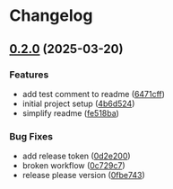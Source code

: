 # Changelog

## [0.2.0](https://github.com/alexp3y/api-ci/compare/v0.1.0...v0.2.0) (2025-03-20)


### Features

* add test comment to readme ([6471cff](https://github.com/alexp3y/api-ci/commit/6471cff11aec537583124b29f8f6870858bcd74d))
* initial project setup ([4b6d524](https://github.com/alexp3y/api-ci/commit/4b6d524db50ab0a8ab990b0b678649509dc4d4e7))
* simplify readme ([fe518ba](https://github.com/alexp3y/api-ci/commit/fe518bab4532902eecde9771354945765cb02b97))


### Bug Fixes

* add release token ([0d2e200](https://github.com/alexp3y/api-ci/commit/0d2e200041a47dc0f72fa7d7dc9e342becef61bb))
* broken workflow ([0c729c7](https://github.com/alexp3y/api-ci/commit/0c729c77c7cfd2dc614014dddf0dea42cfed6fdd))
* release please version ([0fbe743](https://github.com/alexp3y/api-ci/commit/0fbe7439645d3c0b99a9da2ae3919ba328e7350b))
